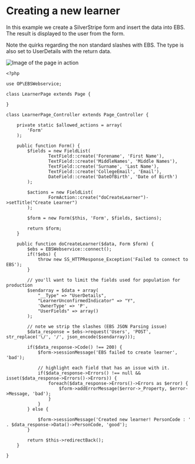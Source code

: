 # Creating a new learner

In this example we create a SilverStripe form and insert the data into EBS. The 
result is displayed to the user from the form.

Note the quirks regarding the non standard slashes with EBS. The type is also set
to UserDetails with the return data.

![Image of the page in action](../images/example2.png)

```
<?php

use OP\EBSWebservice;

class LearnerPage extends Page {

}

class LearnerPage_Controller extends Page_Controller {

	private static $allowed_actions = array(
		'Form'
	);

	public function Form() {
		$fields = new FieldList(
				TextField::create('Forename', 'First Name'),
				TextField::create('MiddleNames', 'Middle Names'),
				TextField::create('Surname', 'Last Name'),
				TextField::create('CollegeEmail', 'Email'),
				DateField::create('DateOfBirth', 'Date of Birth')
		);

		$actions = new FieldList(
				FormAction::create("doCreateLearner")->setTitle("Create Learner")
		);

		$form = new Form($this, 'Form', $fields, $actions);

		return $form;
	}

	public function doCreateLearner($data, Form $form) {
		$ebs = EBSWebservice::connect();
		if(!$ebs) {
			throw new SS_HTTPResponse_Exception('Failed to connect to EBS');
		}
		
		// you'll want to limit the fields used for population for production
		$sendarray = $data + array(
			"__Type" => "UserDetails",
			"LearnerUnconfirmedIndicator" => "Y",
			'OwnerType' => 'P',
			"UserFields" => array()
		);
		
		// note we strip the slashes (EBS JSON Parsing issue)
		$data_response = $ebs->request('Users', 'POST', str_replace('\/', '/', json_encode($sendarray)));
		
		if($data_response->Code() !== 200) {
			$form->sessionMessage('EBS failed to create learner', 'bad');
			
			// highlight each field that has an issue with it.
			if($data_response->Errors() !== null && isset($data_response->Errors()->Errors)) {
				foreach($data_response->Errors()->Errors as $error) {
					$form->addErrorMessage($error->_Property, $error->Message, 'bad');
				}
			}
		} else {
			
			$form->sessionMessage('Created new learner! PersonCode : ' . $data_response->Data()->PersonCode, 'good');
		}
		
		return $this->redirectBack();
	}

}

```
